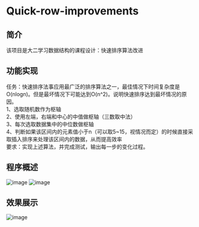 # Quick-row-improvements
## 简介
该项目是大二学习数据结构的课程设计：快速排序算法改进
## 功能实现
任务：快速排序法事应用最广泛的排序算法之一，最佳情况下时间复杂度是 O(nlogn)。但是最坏情况下可能达到O(n^2)。说明快速排序达到最坏情况的原因。  
1、选取随机数作为枢轴   
2、使用左端，右端和中心的中值做枢轴（三数取中法）   
3、每次选取数据集中的中位数做枢轴  
4、判断如果该区间内的元素值小于n（可以取5~15，视情况而定）的时候直接采取插入排序来处理该区间内的数据，从而提高效率  
要求：实现上述算法，并完成测试，输出每一步的变化过程。  

## 程序概述
![image](https://github.com/NoyeArk/Quick-row-improvements/assets/112805800/3c74e005-d215-41bf-8507-beec7f135347)
![image](https://github.com/NoyeArk/Quick-row-improvements/assets/112805800/a56ca20c-c0d2-44b4-803c-f420341d402c)

## 效果展示
![image](https://github.com/NoyeArk/Quick-row-improvements/assets/112805800/b557a782-fd7a-41b1-bd82-465601715b17)
